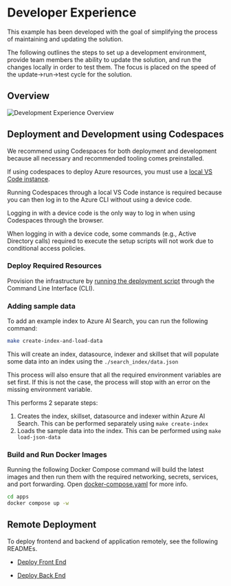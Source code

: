 # Developer Experience

This example has been developed with the goal of simplifying the process of maintaining and updating the solution.

The following outlines the steps to set up a development environment, provide team members the ability to update the solution, and run the changes locally in order to test them. The focus is placed on the speed of the update->run->test cycle for the solution.

## Overview

![Development Experience Overview](llmdevex-rendering.png)

## Deployment and Development using Codespaces

We recommend using Codespaces for both deployment and development because all necessary and recommended tooling comes preinstalled.

If using codespaces to deploy Azure resources, you must use a [local VS Code instance](https://docs.github.com/en/codespaces/developing-in-codespaces/using-github-codespaces-in-visual-studio-code).

Running Codespaces through a local VS Code instance is required because you can then log in to the Azure CLI without using a device code.

Logging in with a device code is the only way to log in when using Codespaces through the browser.

When logging in with a device code, some commands (e.g., Active Directory calls) required to execute the setup scripts will not work due to conditional access policies.

### Deploy Required Resources

Provision the infrastructure by [running the deployment script](./infra/README.md) through the Command Line Interface (CLI).

### Adding sample data

To add an example index to Azure AI Search, you can run the following command:

```bash
make create-index-and-load-data
```

This will create an index, datasource, indexer and skillset that will populate some data into an index using the ```./search_index/data.json```

This process will also ensure that all the required environment variables are set first. If this is not the case, the process will stop with an error on the missing environment variable.

This performs 2 separate steps:

1. Creates the index, skillset, datasource and indexer within Azure AI Search. This can be performed separately using ```make create-index```
2. Loads the sample data into the index. This can be performed using  ```make load-json-data```

### Build and Run Docker Images

Running the following Docker Compose command will build the latest images and then run them with the required networking, secrets, services, and port forwarding. Open [docker-compose.yaml](./apps/docker-compose.yaml) for more info.

```bash
cd apps
docker compose up -w
```

## Remote Deployment

To deploy frontend and backend of application remotely, see the following READMEs.

- [Deploy Front End](../../apps/frontend/README.md)

- [Deploy Back End](../../apps/bot-service/Dockerfile)
